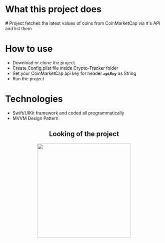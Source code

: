 <h1>What this project does</h1>
<b>#</b> Project fetches the latest values of coins from CoinMarketCap via it's API and list them 


<h1>How to use</h1>
<div>
  <ul>
    <li>Download or clone the project</li>
    <li>Create Config.plist file inside Crypto-Tracker folder</li>
    <li>Set your CoinMarketCap api key for header <b><code>apiKey</code></b> as String</li>
    <li>Run the project</li>
  </ul> 
</div>
<h1>Technologies</h1>
<ul>
   <li> Swift/UIKit framework and coded all programmatically</li>
  <li> MVVM Design Pattern</li>
  </ul>
<div align="center"> 
<h2>Looking of the project</h2>

  <img src="https://github.com/malicelebii/dede/assets/44670988/479715c2-0681-47bb-a07d-6dd0cf74b57c" width="300"/>
</div>
